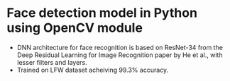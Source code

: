 # Face detection model in Python using OpenCV module
- DNN architecture for face recognition is based on ResNet-34 from the Deep Residual Learning for Image Recognition paper by He et al., with lesser filters and layers.
- Trained on LFW dataset acheiving 99.3% accuracy.
